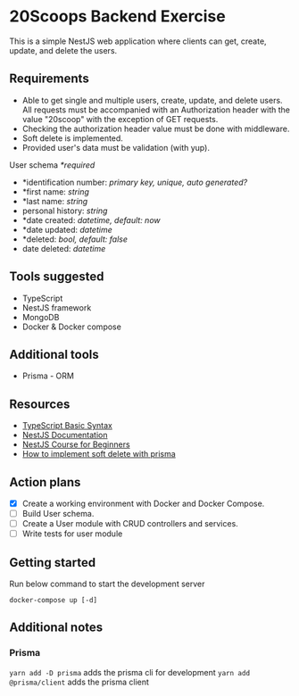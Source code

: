 # 20Scoops Backend Exercise

This is a simple NestJS web application where clients can get, create, update, and delete the users.

## Requirements

- Able to get single and multiple users, create, update, and delete users. All requests must be accompanied with an Authorization header with the value "20scoop" with the exception of GET requests.
- Checking the authorization header value must be done with middleware.
- Soft delete is implemented.
- Provided user's data must be validation (with yup).

User schema _\*required_

- \*identification number: _primary key, unique, auto generated?_
- \*first name: _string_
- \*last name: _string_
- personal history: _string_
- \*date created: _datetime, default: now_
- \*date updated: _datetime_
- \*deleted: _bool, default: false_
- date deleted: _datetime_

## Tools suggested

- TypeScript
- NestJS framework
- MongoDB
- Docker & Docker compose

## Additional tools

- Prisma - ORM

## Resources

- [TypeScript Basic Syntax](https://www.tutorialspoint.com/typescript/typescript_basic_syntax.htm)
- [NestJS Documentation](https://docs.nestjs.com/)
- [NestJS Course for Beginners](https://www.youtube.com/watch?v=GHTA143_b-s)
- [How to implement soft delete with prisma](https://www.prisma.io/docs/concepts/components/prisma-client/middleware/soft-delete-middleware)

## Action plans

- [x] Create a working environment with Docker and Docker Compose.
- [ ] Build User schema.
- [ ] Create a User module with CRUD controllers and services.
- [ ] Write tests for user module

## Getting started

Run below command to start the development server

```shell
docker-compose up [-d]
```

## Additional notes

### Prisma

`yarn add -D prisma` adds the prisma cli for development
`yarn add @prisma/client` adds the prisma client
